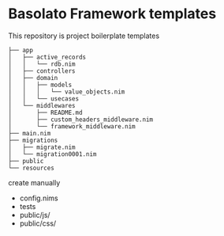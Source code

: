 Basolato Framework templates
===

This repository is project boilerplate templates

```
├── app
│   ├── active_records
│   │   └── rdb.nim
│   ├── controllers
│   ├── domain
│   │   ├── models
│   │   │   └── value_objects.nim
│   │   └── usecases
│   └── middlewares
│       ├── README.md
│       ├── custom_headers_middleware.nim
│       └── framework_middleware.nim
├── main.nim
├── migrations
│   ├── migrate.nim
│   └── migration0001.nim
├── public
└── resources
```
create manually
- config.nims
- tests
- public/js/
- public/css/
